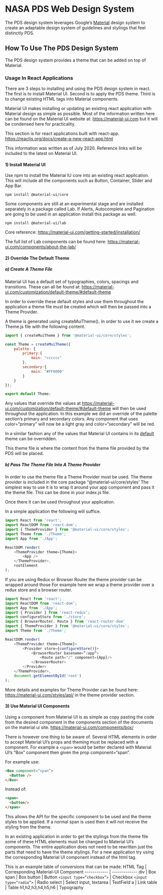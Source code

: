 # NASA PDS Web Design System
The PDS design system leverages Google’s [Material](https://material.io/design) design system to create an adaptable design system of guidelines and stylings that feel distinctly PDS.

## How To Use The PDS Design System
The PDS design system provides a theme that can be added on top of Material.

### Usage In React Applications
There are 3 steps to installing and using the PDS design system in react. The first is to install Material UI. Second is to apply the PDS theme. Third is to change existing HTML tags into Material components.

Material UI makes installing or updating an existing react application with Material design as simple as possible. Most of the information written here can be found on the Material UI website at: https://material-ui.com but it will be condensed here for practicality.

This section is for react applications built with react-app. https://reactjs.org/docs/create-a-new-react-app.html

This information was written as of July 2020. Reference links will be included to the latest on Material UI.

#### 1) Install Material UI
Use npm to install the Material IU core into an existing react application. This will include all the components such as Button, Container, Slider and App Bar.

`npm install @material-ui/core`

Some components are still at an experimental stage and are installed separately in a package called Lab. If Alerts, Autocomplete and Pagination are going to be used in an application install this package as well.

`npm install @material-ui/lab`

Core reference: https://material-ui.com/getting-started/installation/

The full list of Lab components can be found here: https://material-ui.com/components/about-the-lab/

#### 2) Override The Default Theme
##### a) Create A Theme File
Material UI has a default set of typographies, colors, spacings and transitions. These can all be found at: https://material-ui.com/customization/default-theme/#default-theme

In order to override these default styles and use them throughout the application a theme file must be created which will then be passed into a Theme Provider.

A theme is generated using createMuiTheme(). In order to use it we create a Theme.js file with the following content. 

```javascript
import { createMuiTheme } from '@material-ui/core/styles';

const Theme = createMuiTheme({
    palette: {
        primary:{
            main: "cccccc"
        },
        secondary:{
            main: "#FF0000"
        }
    }
});

export default Theme;
```

Any values that override the values at https://material-ui.com/customization/default-theme/#default-theme will then be used throughout the application. In this example we did an override of the palette section’s primary and secondary colors. Any component that uses color=“primary” will now be a light gray and color=“secondary” will be red.

In a similar fashion any of the values that Material UI contains in its [default](https://material-ui.com/customization/default-theme/#default-theme) theme can be overridden.

This theme file is where the content from the theme file provided by the PDS will be placed.

##### b) Pass The Theme File Into A Theme Provider
In order to use the theme file a Theme Provider must be used. The theme provider is included in the core package “@material-ui/core/styles’ The simplest way to use it is to wrap it around your app component and pass it the theme file. This can be done in your index.js file. 

Once there it can be used throughout your application.

In a simple application the following will suffice.
```javascript
import React from 'react';
import ReactDOM from 'react-dom';
import { ThemeProvider } from '@material-ui/core/styles';
import Theme from './Theme';
import App from './App';

ReactDOM.render(
    <ThemeProvider theme={Theme}>
        <App />
    </ThemeProvider>,
    rootElement
);
```

If you are using Redux or Browser Router the theme provider can be wrapped around those For example here we wrap a theme provider over a redux store and a browser router. 
```javascript
import React from 'react';
import ReactDOM from 'react-dom’;
import App from './App';
import { Provider } from 'react-redux';
import configureStore from './store';
import { BrowserRouter, Route } from 'react-router-dom'
import { ThemeProvider } from '@material-ui/core/styles';
import Theme from './Theme';

ReactDOM.render(
    <ThemeProvider theme={Theme}>
        <Provider store={configureStore()}>
            <BrowserRouter basename=“/app”>
                <Route path="/" component={App}/>
            </BrowserRouter>
        </Provider>
    </ThemeProvider>,
    document.getElementById('root')
);
```

More details and examples for Theme Provider can be found here: https://material-ui.com/styles/api/ in the theme provider section.

#### 3) Use Material UI Components
Using a component from Material UI is as simple as copy pasting the code from the desired component in the components section of the documents on the material ui site. https://material-ui.com/components/box/

There is however one thing to be aware of. Several HTML elements in order to accept Material UI’s props and theming must be replaced with a component. For example a `<span>` would be better declared with Material UI’s “Box” component then given the prop component=“span”.

For example use:

```HTML
<Box component=“span”>
  <Button />
</Box>
```
Instead of:

```HTML
<span>
  <button/>
</span>
```

This allows the API for the specific component to be used and the theme styles to be applied. If a normal span is used then it will not receive the styling from the theme.

In an existing application in order to get the stylings from the theme file some of these HTML elements must be changed to Material UI’s components. The entire application does not need to be rewritten just the parts that need to have the theme stylings. For a new application try using the corresponding Material UI component instead of the html tag.

This is an example table of conversions that can be made:
HTML Tag | Corresponding Material-UI Component
------------ | -------------
div | Box
span | Box
button | Button
`<input type=“checkbox”>` | Checkbox
`<input type=“radio”>` | Radio
select | Select
input, textarea | TextField
a | Link
table | Table
h1,h2,h3,h4,h5,h6 | Typography
